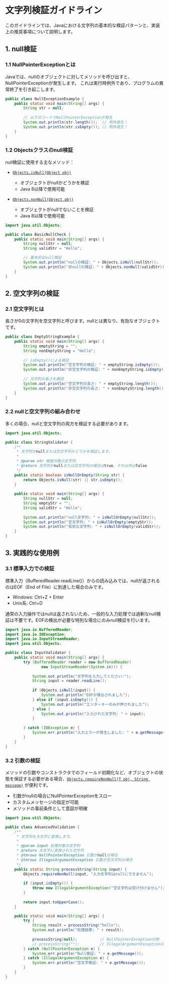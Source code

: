 # 文字列検証ガイドライン

このガイドラインでは、Javaにおける文字列の基本的な検証パターンと、実装上の推奨事項について説明します。

## 1. null検証

### 1.1 NullPointerExceptionとは

Javaでは、nullのオブジェクトに対してメソッドを呼び出すと、NullPointerExceptionが発生します。
これは実行時例外であり、プログラムの異常終了を引き起こします。

```java
public class NullExceptionExample {
    public static void main(String[] args) {
        String str = null;
        
        // 以下のコードでNullPointerExceptionが発生
        System.out.println(str.length());  // 例外発生！
        System.out.println(str.isEmpty()); // 例外発生！
    }
}
```

### 1.2 Objectsクラスのnull検証

null検証に使用する主なメソッド：

- [`Objects.isNull(Object obj)`](https://docs.oracle.com/javase/jp/21/docs/api/java.base/java/util/Objects.html#isNull(java.lang.Object))
  - オブジェクトがnullかどうかを検証
  - Java 8以降で使用可能

- [`Objects.nonNull(Object obj)`](https://docs.oracle.com/javase/jp/21/docs/api/java.base/java/util/Objects.html#nonNull(java.lang.Object))
  - オブジェクトがnullでないことを検証
  - Java 8以降で使用可能

```java
import java.util.Objects;

public class BasicNullCheck {
    public static void main(String[] args) {
        String nullStr = null;
        String validStr = "Hello";

        // 基本的なnull検証
        System.out.println("nullの検証: " + Objects.isNull(nullStr));     // true
        System.out.println("非nullの検証: " + Objects.nonNull(validStr)); // true
    }
}
```

## 2. 空文字列の検証

### 2.1 空文字列とは

長さが0の文字列を空文字列と呼びます。nullとは異なり、有効なオブジェクトです。

```java
public class EmptyStringExample {
    public static void main(String[] args) {
        String emptyString = "";
        String nonEmptyString = "Hello";
        
        // isEmpty()による検証
        System.out.println("空文字列の検証: " + emptyString.isEmpty());      // true
        System.out.println("非空文字列の検証: " + nonEmptyString.isEmpty()); // false
        
        // 文字列の長さを確認
        System.out.println("空文字列の長さ: " + emptyString.length());       // 0
        System.out.println("非空文字列の長さ: " + nonEmptyString.length()); // 5
    }
}
```

### 2.2 nullと空文字列の組み合わせ

多くの場合、nullと空文字列の両方を検証する必要があります。

```java
import java.util.Objects;

public class StringValidator {
    /**
     * 文字列がnullまたは空文字列かどうかを検証します。
     *
     * @param str 検査対象の文字列
     * @return 文字列がnullまたは空文字列の場合はtrue、それ以外はfalse
     */
    public static boolean isNullOrEmpty(String str) {
        return Objects.isNull(str) || str.isEmpty();
    }
    
    public static void main(String[] args) {
        String nullStr = null;
        String emptyStr = "";
        String validStr = "Hello";
        
        System.out.println("null文字列: " + isNullOrEmpty(nullStr));     // true
        System.out.println("空文字列: " + isNullOrEmpty(emptyStr));      // true
        System.out.println("有効な文字列: " + isNullOrEmpty(validStr));  // false
    }
}
```

## 3. 実践的な使用例

### 3.1 標準入力での検証

標準入力（BufferedReader.readLine()）からの読み込みでは、nullが返されるのはEOF（End of File）に到達した場合のみです。

- Windows: Ctrl+Z + Enter
- Unix系: Ctrl+D

通常の入力操作ではnullは返されないため、一般的な入力処理では過剰なnull検証は不要です。EOFの検出が必要な特別な場合にのみnull検証を行います。

```java
import java.io.BufferedReader;
import java.io.IOException;
import java.io.InputStreamReader;
import java.util.Objects;

public class InputValidator {
    public static void main(String[] args) {
        try (BufferedReader reader = new BufferedReader(
                new InputStreamReader(System.in))) {
            
            System.out.println("文字列を入力してください:");
            String input = reader.readLine();
            
            if (Objects.isNull(input)) {
                System.out.println("EOFが検出されました");
            } else if (input.isEmpty()) {
                System.out.println("エンターキーのみが押されました");
            } else {
                System.out.println("入力された文字列: " + input);
            }
            
        } catch (IOException e) {
            System.err.println("入力エラーが発生しました: " + e.getMessage());
        }
    }
}
```

### 3.2 引数の検証

メソッドの引数やコンストラクタでのフィールド初期化など、オブジェクトの状態を保証する必要がある場合、[`Objects.requireNonNull(T obj, String message)`](https://docs.oracle.com/javase/jp/21/docs/api/java.base/java/util/Objects.html#requireNonNull(T,java.lang.String)) が便利です。

- 引数がnullの場合にNullPointerExceptionをスロー
- カスタムメッセージの指定が可能
- メソッドの事前条件として意図が明確

```java
import java.util.Objects;

public class AdvancedValidation {
    /**
     * 文字列を大文字に変換します。
     * 
     * @param input 処理対象の文字列
     * @return 大文字に変換された文字列
     * @throws NullPointerException 引数がnullの場合
     * @throws IllegalArgumentException 引数が空文字列の場合
     */
    public static String processString(String input) {
        Objects.requireNonNull(input, "入力文字列はnullにできません");
        
        if (input.isEmpty()) {
            throw new IllegalArgumentException("空文字列は受け付けません");
        }
        
        return input.toUpperCase();
    }

    public static void main(String[] args) {
        try {
            String result = processString("hello");
            System.out.println("処理結果: " + result);
            
            processString(null);          // NullPointerExceptionの例
            // processString("");         // IllegalArgumentExceptionの例
        } catch (NullPointerException e) {
            System.err.println("Null検証: " + e.getMessage());
        } catch (IllegalArgumentException e) {
            System.err.println("空文字検証: " + e.getMessage());
        }
    }
}
```
